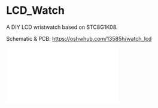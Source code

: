 # LCD_Watch
A DIY LCD wristwatch based on STC8G1K08.

Schematic & PCB:
https://oshwhub.com/13585h/watch_lcd

<iframe src="//player.bilibili.com/player.html?aid=221665095&bvid=BV178411H7Vm&cid=936649402&page=1" scrolling="no" border="0" frameborder="no" framespacing="0" allowfullscreen="true"> </iframe>
